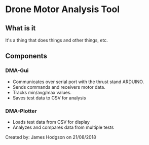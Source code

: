 # Drone Motor Analysis Tool
## What is it

It's a thing that does things and other things, etc.

## Components

### DMA-Gui
* Communicates over serial port with the thrust stand ARDUINO.
* Sends commands and receivers motor data.
* Tracks min/avg/max values.
* Saves test data to CSV for analysis

### DMA-Plotter
* Loads test data from CSV for display
* Analyzes and compares data from multiple tests
                
Created by:  James Hodgson on 21/08/2018
